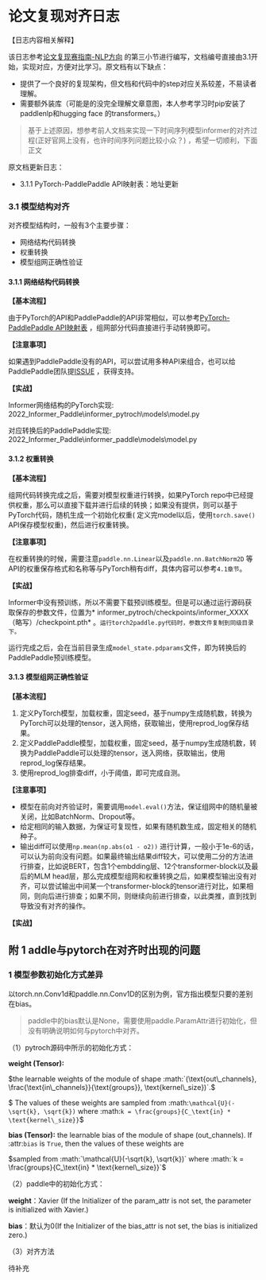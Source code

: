 # 论文复现对齐日志

【日志内容相关解释】

该日志参考[论文复现赛指南-NLP方向](https://github.com/PaddlePaddle/models/blob/release/2.3/tutorials/article-implementation/ArticleReproduction_NLP.md#1)
的第三小节进行编写，文档编号直接由3.1开始，实现对应，方便对比学习。原文档有以下缺点：

- 提供了一个良好的复现架构，但文档和代码中的step对应关系较差，不易读者理解。
- 需要额外装库（可能是的没完全理解文章意图，本人参考学习时pip安装了paddlenlp和hugging face 的transformers。）

> 基于上述原因，想参考前人文档来实现一下时间序列模型informer的对齐过程(正好官网上没有，也许时间序列问题比较小众？)
> ，希望一切顺利，下面正文

原文档更新日志：

- 3.1.1 PyTorch-PaddlePaddle API映射表：地址更新

### 3.1 模型结构对齐

对齐模型结构时，一般有3个主要步骤：

- 网络结构代码转换
- 权重转换
- 模型组网正确性验证

#### 3.1.1 网络结构代码转换

**【基本流程】**

由于PyTorch的API和PaddlePaddle的API非常相似，可以参考[PyTorch-PaddlePaddle API映射表](https://www.paddlepaddle.org.cn/documentation/docs/zh/guides/model_convert/pytorch_api_mapping_cn.html#id1)
，组网部分代码直接进行手动转换即可。

**【注意事项】**

如果遇到PaddlePaddle没有的API，可以尝试用多种API来组合，也可以给PaddlePaddle团队提[ISSUE](https://github.com/PaddlePaddle/Paddle/issues)
，获得支持。

**【实战】**

Informer网络结构的PyTorch实现: 2022_Informer_Paddle\informer_pytroch\models\model.py

对应转换后的PaddlePaddle实现: 2022_Informer_Paddle\informer_paddle\models\model.py

#### 3.1.2 权重转换

**【基本流程】**

组网代码转换完成之后，需要对模型权重进行转换，如果PyTorch
repo中已经提供权重，那么可以直接下载并进行后续的转换；如果没有提供，则可以基于PyTorch代码，随机生成一个初始化权重(
定义完model以后，使用`torch.save()` API保存模型权重)，然后进行权重转换。

**【注意事项】**

在权重转换的时候，需要注意`paddle.nn.Linear`以及`paddle.nn.BatchNorm2D`
等API的权重保存格式和名称等与PyTorch稍有diff，具体内容可以参考`4.1章节`。

**【实战】**

Informer中没有预训练，所以不需要下载预训练模型。但是可以通过运行源码获取保存的参数文件，位置为*
informer_pytroch/checkpoints/informer_XXXX（略写）/checkpoint.pth* 。`运行torch2paddle.py代码时，参数文件复制到同级目录下。`

运行完成之后，会在当前目录生成`model_state.pdparams`文件，即为转换后的PaddlePaddle预训练模型。

#### 3.1.3 模型组网正确性验证

**【基本流程】**

1. 定义PyTorch模型，加载权重，固定seed，基于numpy生成随机数，转换为PyTorch可以处理的tensor，送入网络，获取输出，使用reprod_log保存结果。
2. 定义PaddlePaddle模型，加载权重，固定seed，基于numpy生成随机数，转换为PaddlePaddle可以处理的tensor，送入网络，获取输出，使用reprod_log保存结果。
3. 使用reprod_log排查diff，小于阈值，即可完成自测。

**【注意事项】**

- 模型在前向对齐验证时，需要调用`model.eval()`方法，保证组网中的随机量被关闭，比如BatchNorm、Dropout等。
- 给定相同的输入数据，为保证可复现性，如果有随机数生成，固定相关的随机种子。
- 输出diff可以使用`np.mean(np.abs(o1 - o2))`
  进行计算，一般小于1e-6的话，可以认为前向没有问题。如果最终输出结果diff较大，可以使用二分的方法进行排查，比如说BERT，包含1个embdding层、12个transformer-block以及最后的MLM
  head层，那么完成模型组网和权重转换之后，如果模型输出没有对齐，可以尝试输出中间某一个transformer-block的tensor进行对比，如果相同，则向后进行排查；如果不同，则继续向前进行排查，以此类推，直到找到导致没有对齐的操作。

**【实战】**





## 附 1 addle与pytorch在对齐时出现的问题

### 1 模型参数初始化方式差异

以torch.nn.Conv1d和paddle.nn.Conv1D的区别为例，官方指出模型只要的差别在bias。

> paddle中的bias默认是None，需要使用paddle.ParamAttr进行初始化，但没有明确说明如何与pytorch中对齐。

（1）pytroch源码中所示的初始化方式：

**weight (Tensor):** 

$the learnable weights of the module of shape
    :math:`(\text{out\_channels},
    \frac{\text{in\_channels}}{\text{groups}}, \text{kernel\_size})`.$

$ The values of these weights are sampled from
    :math:`\mathcal{U}(-\sqrt{k}, \sqrt{k})` where
    :math:`k = \frac{groups}{C_\text{in} * \text{kernel\_size}}`$

**bias (Tensor):**   the learnable bias of the module of shape (out_channels). If :attr:`bias` is ``True``, then the values of these weights are

$sampled from :math:`\mathcal{U}(-\sqrt{k}, \sqrt{k})` where
    :math:`k = \frac{groups}{C_\text{in} * \text{kernel\_size}}`$

（2）paddle中的初始化方式：

**weight**：Xavier (If the Initializer of the param_attr is not set, the parameter is initialized with Xavier.)

**bias**：默认为0(If the Initializer of the bias_attr is not set, the bias is initialized zero.)

（3）对齐方法

待补充